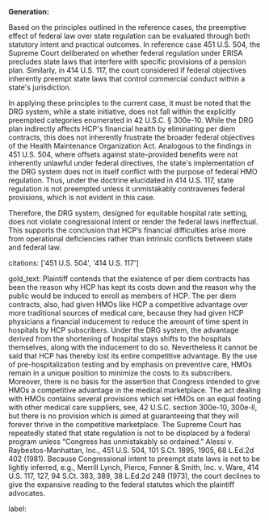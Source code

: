 **Generation:**

Based on the principles outlined in the reference cases, the preemptive effect of federal law over state regulation can be evaluated through both statutory intent and practical outcomes. In reference case 451 U.S. 504, the Supreme Court deliberated on whether federal regulation under ERISA precludes state laws that interfere with specific provisions of a pension plan. Similarly, in 414 U.S. 117, the court considered if federal objectives inherently preempt state laws that control commercial conduct within a state's jurisdiction.

In applying these principles to the current case, it must be noted that the DRG system, while a state initiative, does not fall within the explicitly preempted categories enumerated in 42 U.S.C. § 300e-10. While the DRG plan indirectly affects HCP's financial health by eliminating per diem contracts, this does not inherently frustrate the broader federal objectives of the Health Maintenance Organization Act. Analogous to the findings in 451 U.S. 504, where offsets against state-provided benefits were not inherently unlawful under federal directives, the state's implementation of the DRG system does not in itself conflict with the purpose of federal HMO regulation. Thus, under the doctrine elucidated in 414 U.S. 117, state regulation is not preempted unless it unmistakably contravenes federal provisions, which is not evident in this case.

Therefore, the DRG system, designed for equitable hospital rate setting, does not violate congressional intent or render the federal laws ineffectual. This supports the conclusion that HCP’s financial difficulties arise more from operational deficiencies rather than intrinsic conflicts between state and federal law.

citations: ['451 U.S. 504', '414 U.S. 117']

gold_text: Plaintiff contends that the existence of per diem contracts has been the reason why HCP has kept its costs down and the reason why the public would be induced to enroll as members of HCP. The per diem contracts, also, had given HMOs like HCP a competitive advantage over more traditional sources of medical care, because they had given HCP physicians a financial inducement to reduce the amount of time spent in hospitals by HCP subscribers. Under the DRG system, the advantage derived from the shortening of hospital stays shifts to the hospitals themselves, along with the inducement to do so. Nevertheless it cannot be said that HCP has thereby lost its entire competitive advantage. By the use of pre-hospitalization testing and by emphasis on preventive care, HMOs remain in a unique position to minimize the costs to its subscribers. Moreover, there is no basis for the assertion that Congress intended to give HMOs a competitive advantage in the medical marketplace. The act dealing with HMOs contains several provisions which set HMOs on an equal footing with other medical care suppliers, see, 42 U.S.C. section 300e-10, 300e-ll, but there is no provision which is aimed at guaranteeing that they will forever thrive in the competitive marketplace. The Supreme Court has repeatedly stated that state regulation is not to be displaced by a federal program unless “Congress has unmistakably so ordained.” Alessi v. Raybestos-Manhattan, Inc., 451 U.S. 504, 101 S.Ct. 1895, 1905, 68 L.Ed.2d 402 (1981). Because Congressional intent to preempt state laws is not to be lightly inferred, e.g., Merrill Lynch, Pierce, Fenner & Smith, Inc. v. Ware, 414 U.S. 117, 127, 94 S.Ct. 383, 389, 38 L.Ed.2d 248 (1973), the court declines to give the expansive reading to the federal statutes which the plaintiff advocates.

label: 